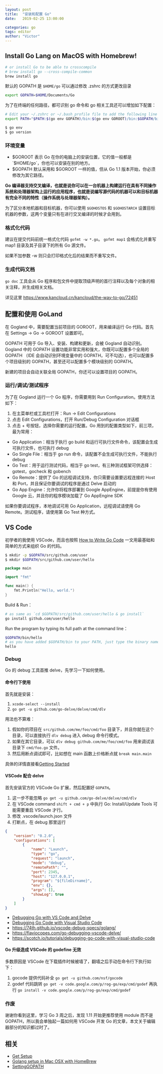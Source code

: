 ```yaml
---
layout: post
title:  "安装和配置 Go"
date:   2019-02-25 13:00:00

categories: go
tags: editor
author: "Victor"
---
```


## Install Go Lang on MacOS with Homebrew!

```bash
# or install Go to be able to crosscompile
# brew install go --cross-compile-common
brew install go
```

默认的 GOPATH 是 `$HOME/go` 可以通过修改 .zshrc 的方式更改目录

```bash
export GOPATH=$HOME/Documents/Go
```

为了在终端的任何路径，都可识别 go 命令和 go 相关工具还可以增加如下配置：

```bash
# Edit your ~/.zshrc or ~/.bash_profile file to add the following line
export PATH="$PATH:$(go env GOPATH)/bin:$(go env GOROOT)/bin:$GOPATH/bin"
```

```bash
$ go env
$ go version
```

### 环境变量

* $GOROOT 表示 Go 在你的电脑上的安装位置，它的值一般都是 `$HOME/go`，你也可以安装在别的地方。
* $GOPATH 默认采用和 $GOROOT 一样的值，但从 Go 1.1 版本开始，你必须修改为其它路径。

**Go 编译器支持交叉编译，也就是说你可以在一台机器上构建运行在具有不同操作系统和处理器架构上运行的应用程序，也就是说编写源代码的机器可以和目标机器有完全不同的特性（操作系统与处理器架构）。**

为了区分本地机器和目标机器，你可以使用 `$GOHOSTOS` 和 `$GOHOSTARCH` 设置目标机器的参数，这两个变量只有在进行交叉编译的时候才会用到。

### 格式化代码

建议在提交代码前统一格式化代码 `gofmt -w *.go`。 `gofmt map1` 会格式化并重写 map1 目录及其子目录下的所有 Go 源文件。

如果不加参数 -w 则只会打印格式化后的结果而不重写文件。

### 生成代码文档

`go doc` 工具会从 Go 程序和包文件中提取顶级声明的首行注释以及每个对象的相关注释，并生成相关文档。

详见这里 https://www.kancloud.cn/kancloud/the-way-to-go/72451

## 配置和使用 GoLand

在 Gogland 中，需要配置当前项目的 GOROOT，用来编译运行 Go 代码。首先在 Settings -> Go -> GOROOT 设置即可。

GOPATH 可用于 Go 导入、安装、构建和更新，会被 Gogland 自动识别。Gogland 中的 GOPATH 设置功能非常实用和强大，你既可以配置多个全局的 GOPATH （IDE 会自动识别环境变量中的 GOPATH，可不勾选），也可以配置多个项目级别的 GOPATH，甚至还可以配置多个模块级别的 GOPATH。

新建的项目会自动关联全局 GOPATH，你还可以设置项目的 GOPATH。

### 运行/调试/测试程序

为了在 Gogland 运行一个 Go 程序，你需要用到 Run Configuration。使用方法如下：

1. 在主菜单栏或工具栏打开：Run -> Edit Configurations
2. 点击 Edit Configurations，打开 Run/Debug Configuration 对话框
3. 点击 + 号按钮，选择你需要的运行配置。Go 用到的配置类型如下，前三项，最为常用：
  * Go Application：相当于执行 go build 和运行可执行文件命令，该配置会生成可执行文件，也可执行 debug
  * Go Single File：相当于 go run 命令，该配置不会生成可执行文件，不能执行 debug
  * Go Test：用于运行测试代码，相当于 go test，有三种测试框架可供选择：gotest，gocheck 和 gobench
  * Go Remote：提供了 Go 的远程调试支持，你只需要设置要远程连接的 Host 和 Port，并且保证你要调试的程序是通过 Delve 启动的
  * Go App Engine：允许你将程序部署到 Google AppEngine，前提是你有使用 Google 云，并且你的程序模块加载了 Go AppEngine SDK

如果你要调试程序，本地调试可用 Go Application，远程调试请使用 Go Remote。测试程序，请使用第 Go Test 种方式。

## VS Code

初学者的我使用 VSCode，而且也按照 [How to Write Go Code](https://golang.org/doc/code.html) 一文用最基础和简单的方式来组织 Go 的代码。

```bash
$ mkdir -p $GOPATH/src/github.com/user
$ mkdir $GOPATH/src/github.com/user/hello
```

```go
package main

import "fmt"

func main() {
	fmt.Println("Hello, world.")
}
```

Build & Run：

```bash
# as same as `cd $GOPATH/src/github.com/user/hello & go install`
go install github.com/user/hello
```

Run the program by typing its full path at the command line：

```bash
$GOPATH/bin/hello
# as you have added $GOPATH/bin to your PATH, just type the binary name
hello
```

### Debug

Go 的 debug 工具首推 delve，先学习一下如何使用。

#### 命令行下使用

首先就是安装：

1. `xcode-select --install`
2. `go get -u github.com/go-delve/delve/cmd/dlv`

用法也不算难：

1. 假如你的项目在 `src/github.com/me/foo/cmd/foo` 目录下，并且你就在这个目录，可以直接执行 `dlv debug` 进入 debug 命令行模式。
2. 如果在其它目录，可以 `dlv debug github.com/me/foo/cmd/foo` 用来调试该目录下 `cmd/foo.go` 文件。
3. 然后用断点调试即可，比如想在 main 函数上价格断点就 `break main.main`

具体的详情直接看[Getting Started](https://github.com/go-delve/delve/blob/master/Documentation/cli/getting_started.md)

#### VSCode 配合 delve

首先安装官方的 VSCode Go 扩展，然后配置好 `GOPATH`。

1. 这一步不能忽略 `go get -u github.com/go-delve/delve/cmd/dlv`
2. 在 VSCode command `shift + cmd + p` 中执行 Go: Install/Update Tools 可能需要重启 VSCode 才行。
3. 修改 .vscode/launch.json 文件
4. 打断点，在 debug 那里运行

```json
{
    "version": "0.2.0",
    "configurations": [
        {
            "name": "Launch",
            "type": "go",
            "request": "launch",
            "mode": "debug",
            "remotePath": "",
            "port": 2345,
            "host": "127.0.0.1",
            "program": "${fileDirname}",
            "env": {},
            "args": [],
            "showLog": true
        }
    ]
}
```


* [Debugging Go with VS Code and Delve](https://flaviocopes.com/go-debugging-vscode-delve/)
* [Debugging Go Code with Visual Studio Code](https://scotch.io/tutorials/debugging-go-code-with-visual-studio-code)
* https://74th.github.io/vscode-debug-specs/golang/
* https://flaviocopes.com/go-debugging-vscode-delve/
* https://scotch.io/tutorials/debugging-go-code-with-visual-studio-code

#### Go 升级造成 VSCode 的 godefine 无效

多数原因是 VSCode 在下载插件时候被墙了，翻墙之后手动在命令行下执行如下：

1. gocode 提供代码补全 `go get -u github.com/nsf/gocode`
2. godef 代码跳转 `go get -v code.google.com/p/rog-go/exp/cmd/godef` 再执行 `go install -v code.google.com/p/rog-go/exp/cmd/godef`

### 作废

谢谢你看到这里，学习 Go 3 周之后，发现 1.11 开始更推荐使用 module 而不是 GOPATH，所以我会单独起一篇如何用 VSCode 开发 Go 的文章，本文关于编辑器部分的知识都过时了。

## 相关

* [Get Setup](http://www.golangbootcamp.com/book/get_setup)
* [Golang setup in Mac OSX with HomeBrew](https://gist.github.com/vsouza/77e6b20520d07652ed7d)
* [SettingGOPATH](https://github.com/golang/go/wiki/SettingGOPATH)
